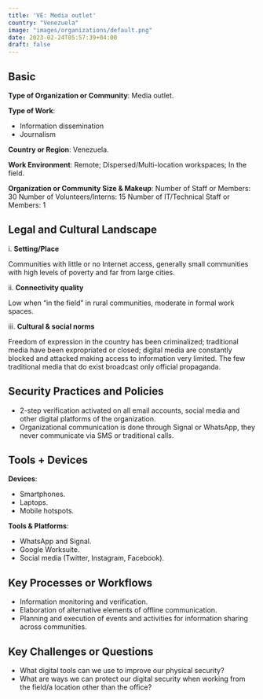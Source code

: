 ```yaml
---
title: 'VE: Media outlet'
country: "Venezuela"
image: "images/organizations/default.png"
date: 2023-02-24T05:57:39+04:00
draft: false
---
```


## Basic

**Type of Organization or Community**: Media outlet.

**Type of Work**:
- Information dissemination
- Journalism

**Country or Region**: Venezuela.

**Work Environment**: Remote; Dispersed/Multi-location workspaces; In the field.

**Organization or Community Size & Makeup**:
Number of Staff or Members: 30
Number of Volunteers/Interns: 15
Number of IT/Technical Staff or Members: 1


## Legal and Cultural Landscape

i. **Setting/Place**

Communities with little or no Internet access, generally small communities with high levels of poverty and far from large cities.

ii. **Connectivity quality**

Low when “in the field” in rural communities, moderate in formal work spaces.

iii. **Cultural & social norms**

Freedom of expression in the country has been criminalized; traditional media have been expropriated or closed; digital media are constantly blocked and attacked making access to information very limited. The few traditional media that do exist broadcast only official propaganda.


## Security Practices and Policies

- 2-step verification activated on all email accounts, social media and other digital platforms of the organization.
- Organizational communication is done through Signal or WhatsApp, they never communicate via SMS or traditional calls.


## Tools + Devices

**Devices**:
- Smartphones.
- Laptops.
- Mobile hotspots.

**Tools & Platforms**:
- WhatsApp and Signal.
- Google Worksuite.
- Social media (Twitter, Instagram, Facebook).


## Key Processes or Workflows

- Information monitoring and verification.
- Elaboration of alternative elements of offline communication.
- Planning and execution of events and activities for information sharing across communities.


## Key Challenges or Questions

- What digital tools can we use to improve our physical security?
- What are ways we can protect our digital security when working from the field/a location other than the office?
